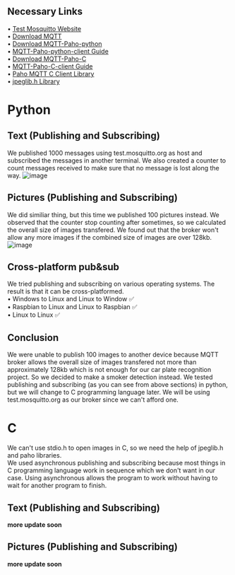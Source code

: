 ## Necessary Links <br/>
• [Test Mosquitto Website](https://test.mosquitto.org/) <br/>
• [Download MQTT](https://mosquitto.org/download/) <br/>
• [Download MQTT-Paho-python](https://github.com/eclipse/paho.mqtt.python) <br/>
• [MQTT-Paho-python-client Guide](http://www.steves-internet-guide.com/into-mqtt-python-client/) <br/>
• [Download MQTT-Paho-C](https://github.com/eclipse/paho.mqtt.c) <br/>
• [MQTT-Paho-C-client Guide](https://docs.emqx.io/en/broker/v4.3/development/c.html#paho-c-usage-example) <br/>
• [Paho MQTT C Client Library](https://www.eclipse.org/paho/files/mqttdoc/MQTTClient/html/index.html) </br>
• [jpeglib.h Library](https://github.com/winlibs/libjpeg)

# **Python**
## Text (Publishing and Subscribing)
We published 1000 messages using test.mosquitto.org as host and subscribed the messages in another terminal. We also created a counter to count messages received to make sure that no message is lost along the way.
![image](https://user-images.githubusercontent.com/87508144/133459762-a8877785-9e4b-48b3-bd6e-f5957ea428d8.png)

## Pictures (Publishing and Subscribing) 
We did similiar thing, but this time we published 100 pictures instead. We observed that the counter stop counting after sometimes, so we calculated the overall size of images transfered. We found out that the broker won't allow any more images if the combined size of images are over 128kb.
![image](https://user-images.githubusercontent.com/87508144/133457337-0595e407-e394-4c31-bfaa-6612f3afa088.png)


## Cross-platform pub&sub
We tried publishing and subscribing on various operating systems. The result is that it can be cross-platformed. <br/>
• Windows to Linux and Linux to Window ✅<br/>
• Raspbian to Linux and Linux to Raspbian ✅<br/>
• Linux to Linux  ✅<br/>
 
## Conclusion
We were unable to publish 100 images to another device because MQTT broker allows the overall size of images transfered not more than approximately 128kb which is not enough for our car plate recognition project. So we decided to make a smoker detection instead. We tested publishing and subscribing (as you can see from above sections) in python, but we will change to C programming language later. We will be using test.mosquitto.org as our broker since we can't afford one.
  
# **C**
We can't use stdio.h to open images in C, so we need the help of jpeglib.h and paho libraries. <br/>
We used asynchronous publishing and subscribing because most things in C programming language work in sequence which we don't want in our case. Using asynchronous allows the program to work without having to wait for another program to finish.
## Text (Publishing and Subscribing)
**more update soon**

## Pictures (Publishing and Subscribing) 
**more update soon**
